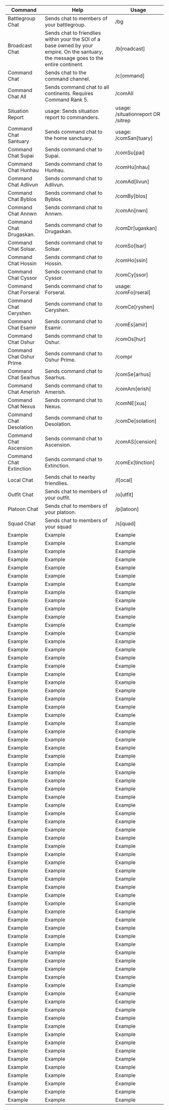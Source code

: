| Command                  | Help                                                                                                                                    | Usage                                                  |
|--------------------------|-----------------------------------------------------------------------------------------------------------------------------------------|--------------------------------------------------------|
| Battlegroup Chat         | Sends chat to members of your battlegroup.                                                                                              | /bg <message>                                          |
| Broadcast Chat           | Sends chat to friendlies within your the SOI of a base owned by your empire. On the santuary, the message goes to the entire continent. | /b\[roadcast\] <message>                               |
| Command Chat             | Sends chat to the command channel.                                                                                                      | /c\[ommand\] <message>                                 |
| Command Chat All         | Sends command chat to all continents. Requires Command Rank 5.                                                                          | /comAll <message>                                      |
| Situation Report         | usage: Sends situation report to commanders.                                                                                            | usage: /situationreport <message> OR /sitrep <message> |
| Command Chat Santuary    | Sends command chat to the home sanctuary.                                                                                               | usage: /comSan\[tuary\] <message>                      |
| Command Chat Supai       | Sends command chat to Supai.                                                                                                            | /comSu\[pai\] <message>                                |
| Command Chat Hunhau      | Sends command chat to Hunhau.                                                                                                           | /comHu\[nhau\] <message>                               |
| Command Chat Adlivun     | Sends command chat to Adlivun.                                                                                                          | /comAd\[livun\] <message>                              |
| Command Chat Byblos      | Sends command chat to Byblos.                                                                                                           | /comBy\[blos\] <message>                               |
| Command Chat Annwn       | Sends command chat to Annwn.                                                                                                            | /comAn\[nwn\] <message>                                |
| Command Chat Drugaskan.  | Sends command chat to Drugaskan.                                                                                                        | /comDr\[ugaskan\] <message>                            |
| Command Chat Solsar.     | Sends command chat to Solsar.                                                                                                           | /comSo\[lsar\] <message>                               |
| Command Chat Hossin      | Sends command chat to Hossin.                                                                                                           | /comHo\[ssin\] <message>                               |
| Command Chat Cyssor      | Sends command chat to Cyssor.                                                                                                           | /comCy\[ssor\] <message>                               |
| Command Chat Forseral    | Sends command chat to Forseral.                                                                                                         | usage: /comFo\[rseral\] <message>                      |
| Command Chat Ceryshen    | Sends command chat to Ceryshen.                                                                                                         | /comCe\[ryshen\] <message>                             |
| Command Chat Esamir      | Sends command chat to Esamir.                                                                                                           | /comEs\[amir\] <message>                               |
| Command Chat Oshur       | Sends command chat to Oshur.                                                                                                            | /comOs\[hur\] <message>                                |
| Command Chat Oshur Prime | Sends command chat to Oshur Prime.                                                                                                      | /compr <message>                                       |
| Command Chat Searhus     | Sends command chat to Searhus.                                                                                                          | /comSe\[arhus\] <message>                              |
| Command Chat Amerish     | Sends command chat to Amerish.                                                                                                          | /comAm\[erish\] <message>                              |
| Command Chat Nexus       | Sends command chat to Nexus.                                                                                                            | /comNE\[xus\] <message>                                |
| Command Chat Desolation  | Sends command chat to Desolation.                                                                                                       | /comDe\[solation\] <message>                           |
| Command Chat Ascension   | Sends command chat to Ascension.                                                                                                        | /comAS\[cension\] <message>                            |
| Command Chat Extinction  | Sends command chat to Extinction.                                                                                                       | /comEx\[tinction\] <message>                           |
| Local Chat               | Sends chat to nearby friendlies.                                                                                                        | /l\[ocal\] <message>                                   |
| Outfit Chat              | Sends chat to members of your outfit.                                                                                                   | /o\[utfit\] <message>                                  |
| Platoon Chat             | Sends chat to members of your platoon.                                                                                                  | /p\[latoon\] <message>                                 |
| Squad Chat               | Sends chat to members of your squad                                                                                                     | /s\[quad\] <message>                                   |
| Example                  | Example                                                                                                                                 | Example                                                |
| Example                  | Example                                                                                                                                 | Example                                                |
| Example                  | Example                                                                                                                                 | Example                                                |
| Example                  | Example                                                                                                                                 | Example                                                |
| Example                  | Example                                                                                                                                 | Example                                                |
| Example                  | Example                                                                                                                                 | Example                                                |
| Example                  | Example                                                                                                                                 | Example                                                |
| Example                  | Example                                                                                                                                 | Example                                                |
| Example                  | Example                                                                                                                                 | Example                                                |
| Example                  | Example                                                                                                                                 | Example                                                |
| Example                  | Example                                                                                                                                 | Example                                                |
| Example                  | Example                                                                                                                                 | Example                                                |
| Example                  | Example                                                                                                                                 | Example                                                |
| Example                  | Example                                                                                                                                 | Example                                                |
| Example                  | Example                                                                                                                                 | Example                                                |
| Example                  | Example                                                                                                                                 | Example                                                |
| Example                  | Example                                                                                                                                 | Example                                                |
| Example                  | Example                                                                                                                                 | Example                                                |
| Example                  | Example                                                                                                                                 | Example                                                |
| Example                  | Example                                                                                                                                 | Example                                                |
| Example                  | Example                                                                                                                                 | Example                                                |
| Example                  | Example                                                                                                                                 | Example                                                |
| Example                  | Example                                                                                                                                 | Example                                                |
| Example                  | Example                                                                                                                                 | Example                                                |
| Example                  | Example                                                                                                                                 | Example                                                |
| Example                  | Example                                                                                                                                 | Example                                                |
| Example                  | Example                                                                                                                                 | Example                                                |
| Example                  | Example                                                                                                                                 | Example                                                |
| Example                  | Example                                                                                                                                 | Example                                                |
| Example                  | Example                                                                                                                                 | Example                                                |
| Example                  | Example                                                                                                                                 | Example                                                |
| Example                  | Example                                                                                                                                 | Example                                                |
| Example                  | Example                                                                                                                                 | Example                                                |
| Example                  | Example                                                                                                                                 | Example                                                |
| Example                  | Example                                                                                                                                 | Example                                                |
| Example                  | Example                                                                                                                                 | Example                                                |
| Example                  | Example                                                                                                                                 | Example                                                |
| Example                  | Example                                                                                                                                 | Example                                                |
| Example                  | Example                                                                                                                                 | Example                                                |
| Example                  | Example                                                                                                                                 | Example                                                |
| Example                  | Example                                                                                                                                 | Example                                                |
| Example                  | Example                                                                                                                                 | Example                                                |
| Example                  | Example                                                                                                                                 | Example                                                |
| Example                  | Example                                                                                                                                 | Example                                                |
| Example                  | Example                                                                                                                                 | Example                                                |
| Example                  | Example                                                                                                                                 | Example                                                |
| Example                  | Example                                                                                                                                 | Example                                                |
| Example                  | Example                                                                                                                                 | Example                                                |
| Example                  | Example                                                                                                                                 | Example                                                |
| Example                  | Example                                                                                                                                 | Example                                                |
| Example                  | Example                                                                                                                                 | Example                                                |
| Example                  | Example                                                                                                                                 | Example                                                |
| Example                  | Example                                                                                                                                 | Example                                                |
| Example                  | Example                                                                                                                                 | Example                                                |
| Example                  | Example                                                                                                                                 | Example                                                |
| Example                  | Example                                                                                                                                 | Example                                                |
| Example                  | Example                                                                                                                                 | Example                                                |
| Example                  | Example                                                                                                                                 | Example                                                |
| Example                  | Example                                                                                                                                 | Example                                                |
| Example                  | Example                                                                                                                                 | Example                                                |
| Example                  | Example                                                                                                                                 | Example                                                |
| Example                  | Example                                                                                                                                 | Example                                                |
| Example                  | Example                                                                                                                                 | Example                                                |
| Example                  | Example                                                                                                                                 | Example                                                |
| Example                  | Example                                                                                                                                 | Example                                                |
| Example                  | Example                                                                                                                                 | Example                                                |
| Example                  | Example                                                                                                                                 | Example                                                |
| Example                  | Example                                                                                                                                 | Example                                                |
| Example                  | Example                                                                                                                                 | Example                                                |
| Example                  | Example                                                                                                                                 | Example                                                |
